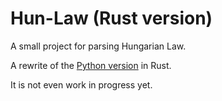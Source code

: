 # Hun-Law (Rust version)

A small project for parsing Hungarian Law. 

A rewrite of the [Python version](https://github.com/badicsalex/hun_law) in Rust.

It is not even work in progress yet.
